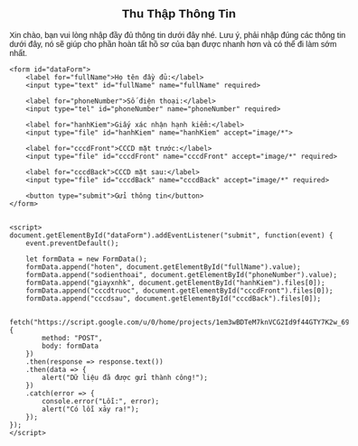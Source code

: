 <!DOCTYPE html>
<html lang="vi">
<head>
    <meta charset="UTF-8">
    <meta name="viewport" content="width=device-width, initial-scale=1.0">
    <title>Thu Thập Thông Tin</title>
    <style>
        body {
            font-family: Arial, sans-serif;
            margin: 20px;
            padding: 20px;
            max-width: 600px;
            margin: auto;
        }
        h2 {
            text-align: center;
        }
        form {
            display: flex;
            flex-direction: column;
        }
        label, input, button {
            margin-bottom: 10px;
        }
    </style>
</head>
<body>
    <h2>Thu Thập Thông Tin</h2>
    <p>Xin chào, bạn vui lòng nhập đầy đủ thông tin dưới đây nhé. Lưu ý, phải nhập đúng các thông tin dưới đây, nó sẽ giúp cho phần hoàn tất hồ sơ của bạn được nhanh hơn và có thể đi làm sớm nhất.</p>
    
    <form id="dataForm">
        <label for="fullName">Họ tên đầy đủ:</label>
        <input type="text" id="fullName" name="fullName" required>
        
        <label for="phoneNumber">Số điện thoại:</label>
        <input type="tel" id="phoneNumber" name="phoneNumber" required>
        
        <label for="hanhKiem">Giấy xác nhận hạnh kiểm:</label>
        <input type="file" id="hanhKiem" name="hanhKiem" accept="image/*">
        
        <label for="cccdFront">CCCD mặt trước:</label>
        <input type="file" id="cccdFront" name="cccdFront" accept="image/*" required>
        
        <label for="cccdBack">CCCD mặt sau:</label>
        <input type="file" id="cccdBack" name="cccdBack" accept="image/*" required>
        
        <button type="submit">Gửi thông tin</button>
    </form>


    <script>
    document.getElementById("dataForm").addEventListener("submit", function(event) {
        event.preventDefault();

        let formData = new FormData();
        formData.append("hoten", document.getElementById("fullName").value);
        formData.append("sodienthoai", document.getElementById("phoneNumber").value);
        formData.append("giayxnhk", document.getElementById("hanhKiem").files[0]);
        formData.append("cccdtruoc", document.getElementById("cccdFront").files[0]);
        formData.append("cccdsau", document.getElementById("cccdBack").files[0]);

        fetch("https://script.google.com/u/0/home/projects/1em3wBDTeM7knVCG2Id9f44GTY7K2w_699hkMp327hHZbrxX24rrihFEq/settings", {
            method: "POST",
            body: formData
        })
        .then(response => response.text())
        .then(data => {
            alert("Dữ liệu đã được gửi thành công!");
        })
        .catch(error => {
            console.error("Lỗi:", error);
            alert("Có lỗi xảy ra!");
        });
    });
    </script>
</body>
</html>
